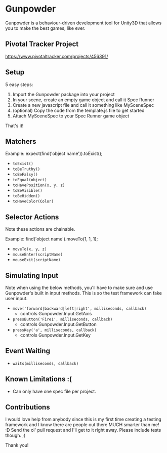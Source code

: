 # Gunpowder 

Gunpowder is a behaviour-driven development tool for Unity3D that allows you to make the best games, like ever.

## Pivotal Tracker Project 

https://www.pivotaltracker.com/projects/456391/

## Setup

5 easy steps:

1. Import the Gunpowder package into your project
2. In your scene, create an empty game object and call it Spec Runner
3. Create a new javascript file and call it something like MySceneSpec
4. (optional) Copy the code from the template.js file to get started
5. Attach MySceneSpec to your Spec Runner game object

That's it!

## Matchers

Example: expect(find('object name')).toExist();

- `toExist()`
- `toBeTruthy()`
- `toBeFalsy()`
- `toEqual(object)`
- `toHavePosition(x, y, z)`
- `toBeVisible()`
- `toBeHidden()`
- `toHaveColor(Color)`

## Selector Actions

Note these actions are chainable.

Example: find('object name').moveTo(1, 1, 1);

- `moveTo(x, y, z)`
- `mouseEnter(scriptName)`
- `mouseExit(scriptName)`

## Simulating Input

Note when using the below methods, you'll have to make sure and use Gunpowder's built in input methods. This is so the test framework can fake user input.

- `move('forward|backward|left|right', milliseconds, callback)`
  - controls Gunpowder.Input.GetAxis
- `pressButton('Fire1', milliseconds, callback)`
  - controls Gunpowder.Input.GetButton
- `pressKey('a', milliseconds, callback)`
  - controls Gunpowder.Input.GetKey

## Event Waiting

- `waits(milliseconds, callback)`

## Known Limitations :(

- Can only have one spec file per project.

## Contributions

I would love help from anybody since this is my first time creating a testing framework and I know there are people out there MUCH smarter than me! :D Send the ol' pull request and I'll get to it right away. Please include tests though. ;) 

Thank you!
